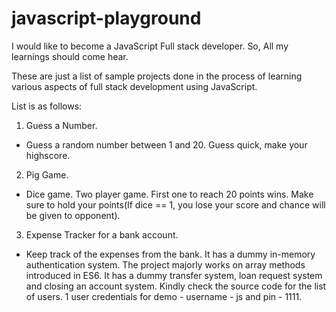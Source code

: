 # javascript-playground

I would like to become a JavaScript Full stack developer. So, All my learnings should come hear.

These are just a list of sample projects done in the process of learning various aspects of full stack development using JavaScript.

List is as follows:
1. Guess a Number.
  * Guess a random number between 1 and 20. Guess quick, make your highscore.
2. Pig Game.
  * Dice game. Two player game. First one to reach 20 points wins. Make sure to hold your points(If dice == 1, you lose your score and chance will be given to opponent).
3. Expense Tracker for a bank account.
  * Keep track of the expenses from the bank. It has a dummy in-memory authentication system. The project majorly works on array methods introduced in ES6. It has a dummy transfer system, loan request system and closing an account system. Kindly check the source code for the list of users. 1 user credentials for demo - username - js and pin - 1111.
